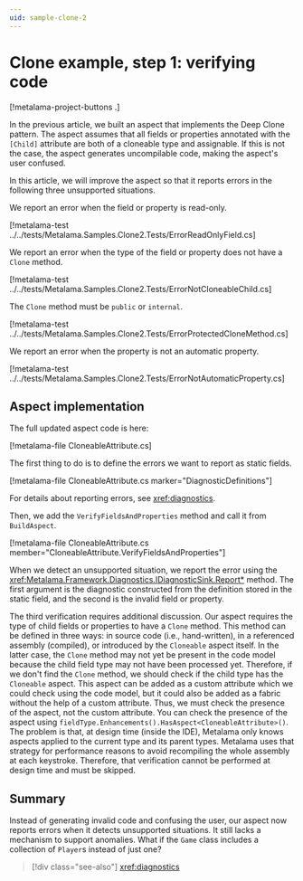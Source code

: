```yaml
---
uid: sample-clone-2
---
```


# Clone example, step 1: verifying code

[!metalama-project-buttons .]

In the previous article, we built an aspect that implements the Deep Clone pattern. The aspect assumes that all fields or properties annotated with the `[Child]` attribute are both of a cloneable type and assignable. If this is not the case, the aspect generates uncompilable code, making the aspect's user confused.

In this article, we will improve the aspect so that it reports errors in the following three unsupported situations.

We report an error when the field or property is read-only.

[!metalama-test ../../tests/Metalama.Samples.Clone2.Tests/ErrorReadOnlyField.cs]

We report an error when the type of the field or property does not have a `Clone` method.

[!metalama-test ../../tests/Metalama.Samples.Clone2.Tests/ErrorNotCloneableChild.cs]

The `Clone` method must be `public` or `internal`.

[!metalama-test ../../tests/Metalama.Samples.Clone2.Tests/ErrorProtectedCloneMethod.cs]

We report an error when the property is not an automatic property.

[!metalama-test ../../tests/Metalama.Samples.Clone2.Tests/ErrorNotAutomaticProperty.cs]

## Aspect implementation

The full updated aspect code is here:

[!metalama-file CloneableAttribute.cs]

The first thing to do is to define the errors we want to report as static fields.

[!metalama-file CloneableAttribute.cs marker="DiagnosticDefinitions"]

For details about reporting errors, see <xref:diagnostics>.

Then, we add the `VerifyFieldsAndProperties` method and call it from `BuildAspect`.

[!metalama-file CloneableAttribute.cs member="CloneableAttribute.VerifyFieldsAndProperties"]

When we detect an unsupported situation, we report the error using the <xref:Metalama.Framework.Diagnostics.IDiagnosticSink.Report*> method. The first argument is the diagnostic constructed from the definition stored in the static field, and the second is the invalid field or property.

The third verification requires additional discussion. Our aspect requires the type of child fields or properties to have a `Clone` method. This method can be defined in three ways: in source code (i.e., hand-written), in a referenced assembly (compiled), or introduced by the `Cloneable` aspect itself. In the latter case, the `Clone` method may not yet be present in the code model because the child field type may not have been processed yet. Therefore, if we don't find the `Clone` method, we should check if the child type has the `Cloneable` aspect. This aspect can be added as a custom attribute which we could check using the code model, but it could also be added as a fabric without the help of a custom attribute. Thus, we must check the presence of the aspect, not the custom attribute. You can check the presence of the aspect using `fieldType.Enhancements().HasAspect<CloneableAttribute>()`. The problem is that, at design time (inside the IDE), Metalama only knows aspects applied to the current type and its parent types. Metalama uses that strategy for performance reasons to avoid recompiling the whole assembly at each keystroke. Therefore, that verification cannot be performed at design time and must be skipped.

## Summary

Instead of generating invalid code and confusing the user, our aspect now reports errors when it detects unsupported situations. It still lacks a mechanism to support anomalies. What if the `Game` class includes a collection of `Player`s instead of just one?

> [!div class="see-also"]
> <xref:diagnostics>
